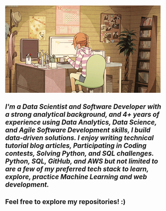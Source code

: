 ![Bhanu's GitHub profile README.md welcome banner image](https://github.com/norib016/norib016/blob/main/study.gif "Welcome to my GitHub")
## _I'm a Data Scientist and Software Developer with a strong analytical background, and 4+ years of experience using Data Analytics, Data Science, and Agile Software Development skills, I build data-driven solutions. I enjoy writing technical tutorial blog articles, Participating in Coding contests, Solving Python, and SQL challenges. Python, SQL, GitHub, and AWS but not limited to are a few of my preferred tech stack to learn, explore, practice Machine Learning and web development._

## Feel free to explore my repositories! :)
          
